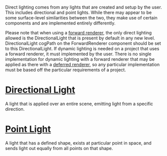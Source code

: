 Direct lighting comes from any lights that are created and setup by the user. This includes directional and point lights. While there may appear to be some surface-level similarities between the two, they make use of certain components and are implemented entirely differently.

Please note that when using a [forward renderer](../renderer.md), the only direct lighting allowed is the DirectionalLight that is present by default in any new level. DirectionalLight cogPath on the ForwardRenderer component should be set to this DirectionalLight. If dynamic lighting is needed on a project that uses a forward renderer, it must implemented by the user. There is no single implementation for dynamic lighting with a forward renderer that may be applied as there with a [deferred renderer](../renderer.md), so any particular implementation must be based off the particular requirements of a project.

 # [Directional Light](direct_lighting/directional_light.md)
A light that is applied over an entire scene, emitting light from a specific direction.

 # [Point Light](direct_lighting/point_light.md)
A light that has a defined shape, exists at particular point in space, and sends light out equally from all points on that shape. 

 
